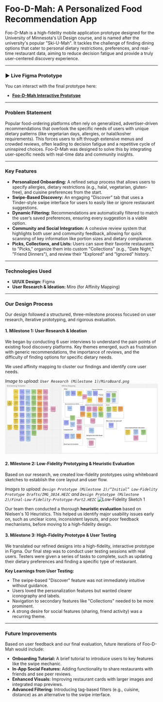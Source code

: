 # Foo-D-Mah: A Personalized Food Recommendation App

Foo-D-Mah is a high-fidelity mobile application prototype designed for the University of Minnesota's UI Design course, and is named after the university's popular "Ski-U-Mah". It tackles the challenge of finding dining options that cater to personal dietary restrictions, preferences, and real-time restaurant data, aiming to reduce decision fatigue and provide a truly user-centered discovery experience.

---

### **▶️ Live Figma Prototype**

You can interact with the final prototype here:

* **[Foo-D-Mah Interactive Prototype](https://www.figma.com/proto/vQjtalb6AOn9q6bJFsGARj/Milestone-2?node-id=17-697&p=f&t=jAfTs9GUlXioLEQR-1&scaling=scale-down&content-scaling=fixed&page-id=0%3A1&starting-point-node-id=17%3A697)**

---

### **Problem Statement**

Popular food-ordering platforms often rely on generalized, advertiser-driven recommendations that overlook the specific needs of users with unique dietary patterns (like vegetarian days, allergies, or halal/kosher requirements). This forces users to sift through extensive menus and crowded reviews, often leading to decision fatigue and a repetitive cycle of uninspired choices. Foo-D-Mah was designed to solve this by integrating user-specific needs with real-time data and community insights.

---

### **Key Features**

* **Personalized Onboarding:** A refined setup process that allows users to specify allergies, dietary restrictions (e.g., halal, vegetarian, gluten-free), and cuisine preferences from the start.
* **Swipe-Based Discovery:** An engaging "Discover" tab that uses a Tinder-style swipe interface for users to easily like or ignore restaurant suggestions.
* **Dynamic Filtering:** Recommendations are automatically filtered to match the user’s saved preferences, ensuring every suggestion is a viable option.
* **Community and Social Integration:** A cohesive review system that highlights both user and community feedback, allowing for quick scanning of key information like portion sizes and dietary compliance.
* **Picks, Collections, and Lists:** Users can save their favorite restaurants to "Picks," organize them into custom "Collections" (e.g., "Date Night," "Friend Dinners"), and review their "Explored" and "Ignored" history.

---

### **Technologies Used**

* **UI/UX Design:** Figma
* **User Research & Ideation:** Miro (for Affinity Mapping)

---

### **Our Design Process**

Our design followed a structured, three-milestone process focused on user research, iterative prototyping, and rigorous evaluation.

#### **1. Milestone 1: User Research & Ideation**

We began by conducting 6 user interviews to understand the pain points of existing food discovery platforms. Key themes emerged, such as frustration with generic recommendations, the importance of reviews, and the difficulty of finding options for specific dietary needs.

We used affinity mapping to cluster our findings and identify core user needs.

*Image to upload: `User Research (Milestone 1)/MiroBoard.png`*
![Affinity Mapping](User%20Research/MiroBoard.png)

#### **2. Milestone 2: Low-Fidelity Prototyping & Heuristic Evaluation**

Based on our research, we created low-fidelity prototypes using whiteboard sketches to establish the core layout and user flow.

*Images to upload: `Design Prototype (Milestone 2)/“Initial” Low-Fidelity Prototype Drafts/IMG_3814.HEIC` and `Design Prototype (Milestone 2)/Final-Low-Fidelity-Prototype-Part2.HEIC`*
![Low-Fidelity Sketch 1](Design%20Prototyping/IMG_3814.HEIC)

Our team then conducted a thorough **heuristic evaluation** based on Nielsen's 10 Heuristics. This helped us identify major usability issues early on, such as unclear icons, inconsistent layouts, and poor feedback mechanisms, before moving to a high-fidelity design.

#### **3. Milestone 3: High-Fidelity Prototype & User Testing**

We translated our refined designs into a high-fidelity, interactive prototype in Figma. Our final step was to conduct user testing sessions with real users. Testers were given a series of tasks to complete, such as updating their dietary preferences and finding a specific type of restaurant.

**Key Learnings from User Testing:**
* The swipe-based "Discover" feature was not immediately intuitive without guidance.
* Users loved the personalization features but wanted clearer iconography and labels.
* Navigation to secondary features like "Collections" needed to be more prominent.
* A strong desire for social features (sharing, friend activity) was a recurring theme.

---

### **Future Improvements**

Based on user feedback and our final evaluation, future iterations of Foo-D-Mah would include:
* **Onboarding Tutorial:** A brief tutorial to introduce users to key features like the swipe mechanic.
* **In-App Social Features:** Adding functionality to share restaurants with friends and see peer reviews.
* **Enhanced Visuals:** Improving restaurant cards with larger images and integrated map previews.
* **Advanced Filtering:** Introducing tag-based filters (e.g., cuisine, distance) as an alternative to the swipe interface.
